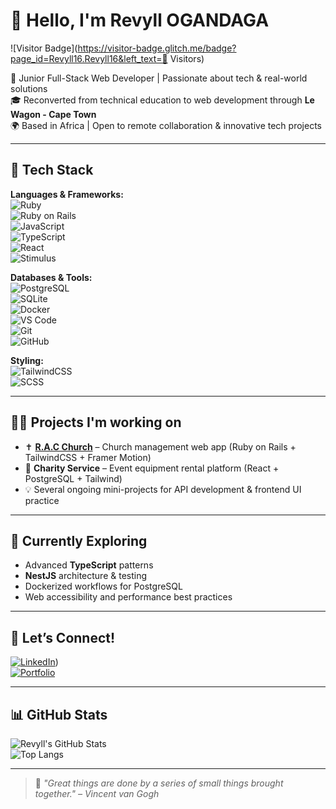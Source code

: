 # 👋 Hello, I'm Revyll OGANDAGA

![Visitor Badge](https://visitor-badge.glitch.me/badge?page_id=Revyll16.Revyll16&left_text=👀 Visitors)

🚀 Junior Full-Stack Web Developer | Passionate about tech & real-world solutions  
🎓 Reconverted from technical education to web development through **Le Wagon - Cape Town**  
🌍 Based in Africa | Open to remote collaboration & innovative tech projects  

---

## 💼 Tech Stack

**Languages & Frameworks:**  
![Ruby](https://img.shields.io/badge/-Ruby-CC342D?style=flat&logo=ruby&logoColor=white)  
![Ruby on Rails](https://img.shields.io/badge/-Ruby%20on%20Rails-CC0000?style=flat&logo=rubyonrails&logoColor=white)  
![JavaScript](https://img.shields.io/badge/-JavaScript-F7DF1E?style=flat&logo=javascript&logoColor=black)  
![TypeScript](https://img.shields.io/badge/-TypeScript-3178C6?style=flat&logo=typescript&logoColor=white)  
![React](https://img.shields.io/badge/-React-20232A?style=flat&logo=react)  
![Stimulus](https://img.shields.io/badge/-Stimulus-2C3E50?style=flat)  

**Databases & Tools:**  
![PostgreSQL](https://img.shields.io/badge/-PostgreSQL-4169E1?style=flat&logo=postgresql&logoColor=white)  
![SQLite](https://img.shields.io/badge/-SQLite-003B57?style=flat&logo=sqlite&logoColor=white)  
![Docker](https://img.shields.io/badge/-Docker-2496ED?style=flat&logo=docker&logoColor=white)  
![VS Code](https://img.shields.io/badge/-VSCode-007ACC?style=flat&logo=visual-studio-code&logoColor=white)  
![Git](https://img.shields.io/badge/-Git-F05032?style=flat&logo=git&logoColor=white)  
![GitHub](https://img.shields.io/badge/-GitHub-181717?style=flat&logo=github&logoColor=white)

**Styling:**  
![TailwindCSS](https://img.shields.io/badge/-TailwindCSS-06B6D4?style=flat&logo=tailwindcss&logoColor=white)  
![SCSS](https://img.shields.io/badge/-SCSS-CC6699?style=flat&logo=sass&logoColor=white)

---

## 🧑‍💻 Projects I'm working on

- ✝️ **[R.A.C Church](#)** – Church management web app (Ruby on Rails + TailwindCSS + Framer Motion)  
- 🎉 **Charity Service** – Event equipment rental platform (React + PostgreSQL + Tailwind)  
- 💡 Several ongoing mini-projects for API development & frontend UI practice  

---

## 🌱 Currently Exploring

- Advanced **TypeScript** patterns  
- **NestJS** architecture & testing  
- Dockerized workflows for PostgreSQL  
- Web accessibility and performance best practices  

---

## 🤝 Let’s Connect!

[![LinkedIn](https://img.shields.io/badge/LinkedIn-RevyllOGANDAGA-blue?style=flat&logo=linkedin)](https://www.linkedin.com/in/revyll-ogandaga-1a0595260/))  
[![Portfolio](https://img.shields.io/badge/Portfolio-RevyllOGANDAGA-5e3caa?style=flat&logo=vercel&logoColor=white)](https://tonportfolio.com)

---

## 📊 GitHub Stats

![Revyll's GitHub Stats](https://github-readme-stats.vercel.app/api?username=Revyll16&show_icons=true&theme=tokyonight&hide_title=false)  
![Top Langs](https://github-readme-stats.vercel.app/api/top-langs/?username=Revyll16&layout=compact&theme=tokyonight)

---

> 🧠 *"Great things are done by a series of small things brought together." – Vincent van Gogh*

